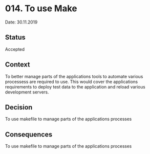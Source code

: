 # 014. To use Make

Date: 30.11.2019

## Status

Accepted

## Context

To better manage parts of the applications  tools to automate various processess are required to use. This would cover the applications requirements to deploy test data to the application and reload various development servers.

## Decision

To use makefile to manage parts of the applications processes

## Consequences

To use makefile to manage parts of the applications processes
